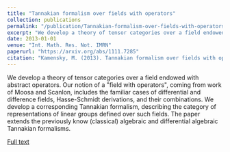 ```yaml
---
title: "Tannakian formalism over fields with operators"
collection: publications
permalink: "/publication/Tannakian-formalism-over-fields-with-operators"
excerpt: "We develop a theory of tensor categories over a field endowed with abstract operators. Our notion of a \"field with operators\", coming from work of Moosa and Scanlon, includes the familiar cases of differential and difference fields, Hasse-Schmidt derivations, and their combinations. We develop a corresponding Tannakian formalism, describing the category of representations of linear groups defined over such fields. The paper extends the previously know (classical) algebraic and differential algebraic Tannakian formalisms."
date: 2013-01-01
venue: "Int. Math. Res. Not. IMRN"
paperurl: "https://arxiv.org/abs/1111.7285"
citation: "Kamensky, M. (2013). Tannakian formalism over fields with operators. <i>Int. Math. Res. Not. IMRN</i>, <i>24</i>, 5571–5622. https://doi.org/10.1093/imrn/rns190"
---
```

We develop a theory of tensor categories over a field endowed with abstract operators. Our notion of a &quot;field with operators&quot;, coming from work of Moosa and Scanlon, includes the familiar cases of differential and difference fields, Hasse-Schmidt derivations, and their combinations. We develop a corresponding Tannakian formalism, describing the category of representations of linear groups defined over such fields. The paper extends the previously know (classical) algebraic and differential algebraic Tannakian formalisms.

[Full text](https://arxiv.org/abs/1111.7285)


